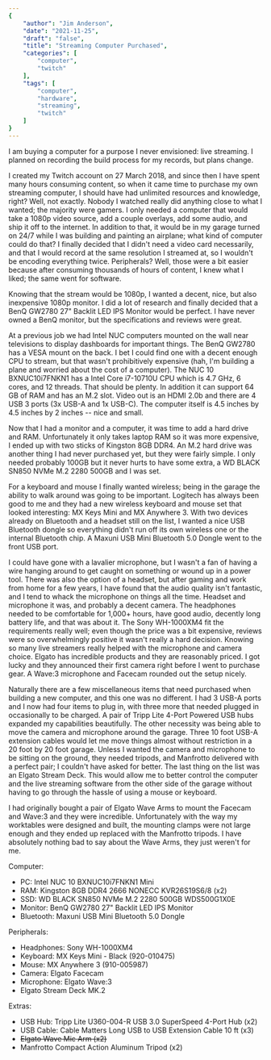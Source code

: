 ```yaml
---
{
	"author": "Jim Anderson",
	"date": "2021-11-25",
	"draft": "false",
	"title": "Streaming Computer Purchased",
	"categories": [
		"computer",
		"twitch"
	],
	"tags": [
		"computer",
		"hardware",
		"streaming",
		"twitch"
	]
}
---
```


I am buying a computer for a purpose I never envisioned: live streaming. I
planned on recording the build process for my records, but plans change.

<!--more-->

I created my Twitch account on 27 March 2018, and since then I have spent many
hours consuming content, so when it came time to purchase my own streaming
computer, I should have had unlimited resources and knowledge, right? Well, not
exactly. Nobody I watched really did anything close to what I wanted; the
majority were gamers. I only needed a computer that would take a 1080p video
source, add a couple overlays, add some audio, and ship it off to the internet.
In addition to that, it would be in my garage turned on 24/7 while I was
building and painting an airplane; what kind of computer could do that? I
finally decided that I didn't need a video card necessarily, and that I would
record at the same resolution I streamed at, so I wouldn't be encoding
everything twice. Peripherals? Well, those were a bit easier because after
consuming thousands of hours of content, I knew what I liked; the same went for
software.

Knowing that the stream would be 1080p, I wanted a decent, nice, but also
inexpensive 1080p monitor. I did a lot of research and finally decided that a
BenQ GW2780 27" Backlit LED IPS Monitor would be perfect. I have never owned a
BenQ monitor, but the specifications and reviews were great.

At a previous job we had Intel NUC computers mounted on the wall near
televisions to display dashboards for important things. The BenQ GW2780 has a
VESA mount on the back. I bet I could find one with a decent enough CPU to
stream, but that wasn't prohibitively expensive (hah, I'm building a plane and
worried about the cost of a computer). The NUC 10 BXNUC10i7FNKN1 has a Intel
Core i7-10710U CPU which is 4.7 GHz, 6 cores, and 12 threads. That should be
plenty. In addition it can support 64 GB of RAM and has an M.2 slot. Video out
is an HDMI 2.0b and there are 4 USB 3 ports (3x USB-A and 1x USB-C). The
computer itself is 4.5 inches by 4.5 inches by 2 inches -- nice and small.

Now that I had a monitor and a computer, it was time to add a hard drive and
RAM. Unfortunately it only takes laptop RAM so it was more expensive, I ended
up with two sticks of Kingston 8GB DDR4. An M.2 hard drive was another thing I
had never purchased yet, but they were fairly simple. I only needed probably
100GB but it never hurts to have some extra, a WD BLACK SN850 NVMe M.2 2280
500GB and I was set.

For a keyboard and mouse I finally wanted wireless; being in the garage the
ability to walk around was going to be important. Logitech has always been good
to me and they had a new wireless keyboard and mouse set that looked
interesting: MX Keys Mini and MX Anywhere 3. With two devices already on
Bluetooth and a headset still on the list, I wanted a nice USB Bluetooth dongle
so everything didn't run off its own wireless one or the internal Bluetooth
chip. A Maxuni USB Mini Bluetooth 5.0 Dongle went to the front USB port.

I could have gone with a lavalier microphone, but I wasn't a fan of having a
wire hanging around to get caught on something or wound up in a power tool.
There was also the option of a headset, but after gaming and work from home for
a few years, I have found that the audio quality isn't fantastic, and I tend to
whack the microphone on things all the time. Headset and microphone it was, and
probably a decent camera. The headphones needed to be comfortable for 1,000+
hours, have good audio, decently long battery life, and that was about it. The
Sony WH-1000XM4 fit the requirements really well; even though the price was a
bit expensive, reviews were so overwhelmingly positive it wasn't really a hard
decision. Knowing so many live streamers really helped with the microphone and
camera choice. Elgato has incredible products and they are reasonably priced. I
got lucky and they announced their first camera right before I went to purchase
gear. A Wave:3 microphone and Facecam rounded out the setup nicely.

Naturally there are a few miscellaneous items that need purchased when building
a new computer, and this one was no different. I had 3 USB-A ports and I now had
four items to plug in, with three more that needed plugged in occasionally to be
charged. A pair of Tripp Lite 4-Port Powered USB hubs expanded my capabilities
beautifully. The other necessity was being able to move the camera and
microphone around the garage. Three 10 foot USB-A extension cables would let me
move things almost without restriction in a 20 foot by 20 foot garage. Unless I
wanted the camera and microphone to be sitting on the ground, they needed
tripods, and Manfrotto delivered with a perfect pair; I couldn't have asked for
better. The last thing on the list was an Elgato Stream Deck. This would allow
me to better control the computer and the live streaming software from the other
side of the garage without having to go through the hassle of using a mouse or
keyboard.

I had originally bought a pair of Elgato Wave Arms to mount the Facecam and
Wave:3 and they were incredible. Unfortunately with the way my worktables were
designed and built, the mounting clamps were not large enough and they ended up
replaced with the Manfrotto tripods. I have absolutely nothing bad to say about
the Wave Arms, they just weren't for me.


Computer:
- PC: Intel NUC 10 BXNUC10i7FNKN1 Mini
- RAM: Kingston 8GB DDR4 2666 NONECC KVR26S19S6/8 (x2)
- SSD: WD BLACK SN850 NVMe M.2 2280 500GB WDS500G1X0E
- Monitor: BenQ GW2780 27" Backlit LED IPS Monitor
- Bluetooth: Maxuni USB Mini Bluetooth 5.0 Dongle

Peripherals:
- Headphones: Sony WH-1000XM4
- Keyboard: MX Keys Mini - Black (920-010475)
- Mouse: MX Anywhere 3 (910-005987)
- Camera: Elgato Facecam
- Microphone: Elgato Wave:3
- Elgato Stream Deck MK.2

Extras:
- USB Hub: Tripp Lite U360-004-R USB 3.0 SuperSpeed 4-Port Hub (x2)
- USB Cable: Cable Matters Long USB to USB Extension Cable 10 ft (x3)
- ~~Elgato Wave Mic Arm (x2)~~
- Manfrotto Compact Action Aluminum Tripod (x2)
